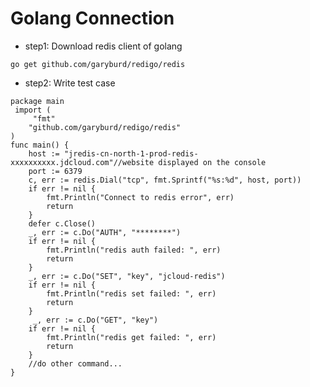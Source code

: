 # Golang Connection
- step1: Download redis client of golang

<code>go get github.com/garyburd/redigo/redis</code>


- step2: Write test case

```
package main
 import (
     "fmt"
    "github.com/garyburd/redigo/redis"
)
func main() {
    host := "jredis-cn-north-1-prod-redis-xxxxxxxxxx.jdcloud.com"//website displayed on the console
    port := 6379
    c, err := redis.Dial("tcp", fmt.Sprintf("%s:%d", host, port))
    if err != nil {
        fmt.Println("Connect to redis error", err)
        return
    }
    defer c.Close()
    _, err := c.Do("AUTH", "********")
    if err != nil {
        fmt.Println("redis auth failed: ", err)
        return
    }
    _, err := c.Do("SET", "key", "jcloud-redis")
    if err != nil {
        fmt.Println("redis set failed: ", err)
        return
    }
     _, err := c.Do("GET", "key")
    if err != nil {
        fmt.Println("redis get failed: ", err)
        return
    }
    //do other command...
}
```
